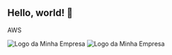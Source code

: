 ## Hello, world! 👋
AWS

<img src="https://d1.awsstatic.com/certification/badges/AWS-Certified-Cloud-Practitioner_badge_150x150.17da917fbddc5383838d9f8209d2030c8d99f31e.png" alt="Logo da Minha Empresa">
<img src="https://d1.awsstatic.com/certification/badges/AWS-Certified-AI-Practitioner_badge_150x150.bb2bb1cae960f5ee8b93d3e2ccc9dd64bff29180.png" alt="Logo da Minha Empresa">

<!--
**maframao12/maframao12** is a ✨ _special_ ✨ repository because its `README.md` (this file) appears on your GitHub profile.

Here are some ideas to get you started:

- 🔭 I’m currently working on ...
- 🌱 I’m currently learning ...
- 👯 I’m looking to collaborate on ...
- 🤔 I’m looking for help with ...
- 💬 Ask me about ...
- 📫 How to reach me: ...
- 😄 Pronouns: ...
- ⚡ Fun fact: ...
-->
